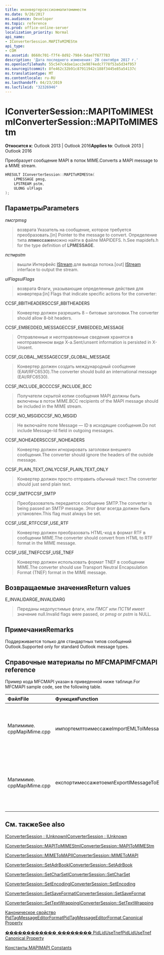 ```yaml
---
title: иконвертерсессионмапитомиместм
ms.date: 9/20/2017
ms.audience: Developer
ms.topic: reference
ms.prod: office-online-server
localization_priority: Normal
api_name:
- IConverterSession.MAPIToMIMEStm
api_type:
- COM
ms.assetid: 8660c701-f7f4-8d92-7984-5dae7f677783
description: 'Дата последнего изменения: 20 сентября 2017 г.'
ms.openlocfilehash: 55c547c4dae1acc3e9874edc7778f53a5d34f957
ms.sourcegitcommit: 8fe462c32b91c87911942c188f3445e85a54137c
ms.translationtype: MT
ms.contentlocale: ru-RU
ms.lasthandoff: 04/23/2019
ms.locfileid: "32326946"
---
```

# <a name="iconvertersessionmapitomimestm"></a><span data-ttu-id="34ea1-103">IConverterSession::MAPIToMIMEStm</span><span class="sxs-lookup"><span data-stu-id="34ea1-103">IConverterSession::MAPIToMIMEStm</span></span>
 
  
<span data-ttu-id="34ea1-104">**Относится к**: Outlook 2013 | Outlook 2016</span><span class="sxs-lookup"><span data-stu-id="34ea1-104">**Applies to**: Outlook 2013 | Outlook 2016</span></span> 
  
<span data-ttu-id="34ea1-105">Преобразует сообщение MAPI в поток MIME.</span><span class="sxs-lookup"><span data-stu-id="34ea1-105">Converts a MAPI message to a MIME stream.</span></span>
  
```cpp
HRESULT IConverterSession::MAPIToMIMEStm( 
    LPMESSAGE pmsg, 
    LPSTREAM pstm, 
    ULONG ulFlags 
);
```

## <a name="parameters"></a><span data-ttu-id="34ea1-106">Параметры</span><span class="sxs-lookup"><span data-stu-id="34ea1-106">Parameters</span></span>

 <span data-ttu-id="34ea1-107">_пмсг_</span><span class="sxs-lookup"><span data-stu-id="34ea1-107">_pmsg_</span></span>
  
> <span data-ttu-id="34ea1-108">возврата Указатель на сообщение, которое требуется преобразовать.</span><span class="sxs-lookup"><span data-stu-id="34ea1-108">[in] Pointer to the message to convert.</span></span> <span data-ttu-id="34ea1-109">Определение типа **лпмессаже**можно найти в файле MAPIDEFS. h.</span><span class="sxs-lookup"><span data-stu-id="34ea1-109">See mapidefs.h for the type definition of **LPMESSAGE**.</span></span>
    
 <span data-ttu-id="34ea1-110">_пстм_</span><span class="sxs-lookup"><span data-stu-id="34ea1-110">_pstm_</span></span>
  
> <span data-ttu-id="34ea1-111">вышли Интерфейс [IStream](https://msdn.microsoft.com/library/aa380034%28VS.85%29.aspx) для вывода потока.</span><span class="sxs-lookup"><span data-stu-id="34ea1-111">[out] [IStream](https://msdn.microsoft.com/library/aa380034%28VS.85%29.aspx) interface to output the stream.</span></span> 
    
 <span data-ttu-id="34ea1-112">_ulFlags_</span><span class="sxs-lookup"><span data-stu-id="34ea1-112">_ulFlags_</span></span>
  
>  <span data-ttu-id="34ea1-113">возврата Флаги, указывающие определенные действия для конвертера:</span><span class="sxs-lookup"><span data-stu-id="34ea1-113">[in] Flags that indicate specific actions for the converter:</span></span> 
    
<span data-ttu-id="34ea1-114">CCSF_8BITHEADERS</span><span class="sxs-lookup"><span data-stu-id="34ea1-114">CCSF_8BITHEADERS</span></span>
  
> <span data-ttu-id="34ea1-115">Конвертер должен разрешить 8 – битовые заголовки.</span><span class="sxs-lookup"><span data-stu-id="34ea1-115">The converter should allow 8-bit headers.</span></span>
    
<span data-ttu-id="34ea1-116">CCSF_EMBEDDED_MESSAGE</span><span class="sxs-lookup"><span data-stu-id="34ea1-116">CCSF_EMBEDDED_MESSAGE</span></span>
  
> <span data-ttu-id="34ea1-117">Отправленные и неотправленные сведения хранятся в неотправленном виде X-a.</span><span class="sxs-lookup"><span data-stu-id="34ea1-117">Sent/unsent information is persisted in X-Unsent.</span></span>
    
<span data-ttu-id="34ea1-118">CCSF_GLOBAL_MESSAGE</span><span class="sxs-lookup"><span data-stu-id="34ea1-118">CCSF_GLOBAL_MESSAGE</span></span>
  
> <span data-ttu-id="34ea1-119">Конвертер должен создать международный сообщение (ЕАИ/RFC6530).</span><span class="sxs-lookup"><span data-stu-id="34ea1-119">The converter should build an international message (EAI/RFC6530).</span></span>
    
<span data-ttu-id="34ea1-120">CCSF_INCLUDE_BCC</span><span class="sxs-lookup"><span data-stu-id="34ea1-120">CCSF_INCLUDE_BCC</span></span>
  
> <span data-ttu-id="34ea1-121">Получатели скрытой копии сообщения MAPI должны быть включены в поток MIME.</span><span class="sxs-lookup"><span data-stu-id="34ea1-121">BCC recipients of the MAPI message should be included in the MIME stream.</span></span>
    
<span data-ttu-id="34ea1-122">CCSF_NO_MSGID</span><span class="sxs-lookup"><span data-stu-id="34ea1-122">CCSF_NO_MSGID</span></span>
  
> <span data-ttu-id="34ea1-123">Не включайте поле Message — ID в исходящие сообщения.</span><span class="sxs-lookup"><span data-stu-id="34ea1-123">Do not include Message-Id field in outgoing messages.</span></span>
    
<span data-ttu-id="34ea1-124">CCSF_NOHEADERS</span><span class="sxs-lookup"><span data-stu-id="34ea1-124">CCSF_NOHEADERS</span></span>
  
> <span data-ttu-id="34ea1-125">Конвертер должен игнорировать заголовки внешнего сообщения.</span><span class="sxs-lookup"><span data-stu-id="34ea1-125">The converter should ignore the headers of the outside message.</span></span>
    
<span data-ttu-id="34ea1-126">CCSF_PLAIN_TEXT_ONLY</span><span class="sxs-lookup"><span data-stu-id="34ea1-126">CCSF_PLAIN_TEXT_ONLY</span></span>
  
> <span data-ttu-id="34ea1-127">Конвертер должен просто отправить обычный текст.</span><span class="sxs-lookup"><span data-stu-id="34ea1-127">The converter should just send plain text.</span></span>
    
<span data-ttu-id="34ea1-128">CCSF_SMTP</span><span class="sxs-lookup"><span data-stu-id="34ea1-128">CCSF_SMTP</span></span>
  
> <span data-ttu-id="34ea1-129">Преобразователь передается сообщение SMTP.</span><span class="sxs-lookup"><span data-stu-id="34ea1-129">The converter is being passed an SMTP message.</span></span> <span data-ttu-id="34ea1-130">Этот флаг всегда должен быть установлен.</span><span class="sxs-lookup"><span data-stu-id="34ea1-130">This flag must always be set.</span></span>
    
<span data-ttu-id="34ea1-131">CCSF_USE_RTF</span><span class="sxs-lookup"><span data-stu-id="34ea1-131">CCSF_USE_RTF</span></span>
  
> <span data-ttu-id="34ea1-132">Конвертер должен преобразовать HTML-код в формат RTF в сообщении MIME.</span><span class="sxs-lookup"><span data-stu-id="34ea1-132">The converter should convert from HTML to RTF format in the MIME message.</span></span>
    
<span data-ttu-id="34ea1-133">CCSF_USE_TNEF</span><span class="sxs-lookup"><span data-stu-id="34ea1-133">CCSF_USE_TNEF</span></span>
  
> <span data-ttu-id="34ea1-134">Конвертер должен использовать формат TNEF в сообщении MIME.</span><span class="sxs-lookup"><span data-stu-id="34ea1-134">The converter should use Transport Neutral Encapsulation Format (TNEF) format in the MIME message.</span></span>
    
## <a name="return-values"></a><span data-ttu-id="34ea1-135">Возвращаемые значения</span><span class="sxs-lookup"><span data-stu-id="34ea1-135">Return values</span></span>

<span data-ttu-id="34ea1-136">E_INVALIDARG</span><span class="sxs-lookup"><span data-stu-id="34ea1-136">E_INVALIDARG</span></span>
  
> <span data-ttu-id="34ea1-137">Переданы недопустимые флаги, или *ПМСГ* или *ПСТМ* имеет значение null.</span><span class="sxs-lookup"><span data-stu-id="34ea1-137">Invalid flags were passed, or  *pmsg*  or  *pstm*  is NULL.</span></span> 
    
## <a name="remarks"></a><span data-ttu-id="34ea1-138">Примечания</span><span class="sxs-lookup"><span data-stu-id="34ea1-138">Remarks</span></span>

<span data-ttu-id="34ea1-139">Поддерживается только для стандартных типов сообщений Outlook.</span><span class="sxs-lookup"><span data-stu-id="34ea1-139">Supported only for standard Outlook message types.</span></span>
  
## <a name="mfcmapi-reference"></a><span data-ttu-id="34ea1-140">Справочные материалы по MFCMAPI</span><span class="sxs-lookup"><span data-stu-id="34ea1-140">MFCMAPI reference</span></span>

<span data-ttu-id="34ea1-141">Пример кода MFCMAPI указан в приведенной ниже таблице.</span><span class="sxs-lookup"><span data-stu-id="34ea1-141">For MFCMAPI sample code, see the following table.</span></span>
  
|<span data-ttu-id="34ea1-142">**Файл**</span><span class="sxs-lookup"><span data-stu-id="34ea1-142">**File**</span></span>|<span data-ttu-id="34ea1-143">**Функция**</span><span class="sxs-lookup"><span data-stu-id="34ea1-143">**Function**</span></span>|<span data-ttu-id="34ea1-144">**Примечание**</span><span class="sxs-lookup"><span data-stu-id="34ea1-144">**Comment**</span></span>|
|:-----|:-----|:-----|
|<span data-ttu-id="34ea1-145">Мапимиме. cpp</span><span class="sxs-lookup"><span data-stu-id="34ea1-145">MapiMime.cpp</span></span>  <br/> |<span data-ttu-id="34ea1-146">импортемлтоимессаже</span><span class="sxs-lookup"><span data-stu-id="34ea1-146">ImportEMLToIMessage</span></span>  <br/> |<span data-ttu-id="34ea1-147">MFCMAPI использует Миметомапи для преобразования EML файла в сообщение MAPI.</span><span class="sxs-lookup"><span data-stu-id="34ea1-147">MFCMAPI uses MimeToMAPI to convert an EML file to a MAPI message.</span></span>  <br/> |
|<span data-ttu-id="34ea1-148">Мапимиме. cpp</span><span class="sxs-lookup"><span data-stu-id="34ea1-148">MapiMime.cpp</span></span>  <br/> |<span data-ttu-id="34ea1-149">експортимессажетоемл</span><span class="sxs-lookup"><span data-stu-id="34ea1-149">ExportIMessageToEML</span></span>  <br/> |<span data-ttu-id="34ea1-150">MFCMAPI использует Мапитомиместм для преобразования сообщения MAPI в файл EML.</span><span class="sxs-lookup"><span data-stu-id="34ea1-150">MFCMAPI uses MAPIToMIMEStm to convert a MAPI message to an EML file.</span></span>  <br/> |
   
## <a name="see-also"></a><span data-ttu-id="34ea1-151">См. также</span><span class="sxs-lookup"><span data-stu-id="34ea1-151">See also</span></span>



[<span data-ttu-id="34ea1-152">IConverterSession : IUnknown</span><span class="sxs-lookup"><span data-stu-id="34ea1-152">IConverterSession : IUnknown</span></span>](iconvertersessioniunknown.md)
  
[<span data-ttu-id="34ea1-153">IConverterSession::MAPIToMIMEStm</span><span class="sxs-lookup"><span data-stu-id="34ea1-153">IConverterSession::MAPIToMIMEStm</span></span>](iconvertersession-mapitomimestm.md)
  
[<span data-ttu-id="34ea1-154">IConverterSession::MIMEToMAPI</span><span class="sxs-lookup"><span data-stu-id="34ea1-154">IConverterSession::MIMEToMAPI</span></span>](iconvertersession-mimetomapi.md)
  
[<span data-ttu-id="34ea1-155">IConverterSession::SetAdrBook</span><span class="sxs-lookup"><span data-stu-id="34ea1-155">IConverterSession::SetAdrBook</span></span>](iconvertersession-setadrbook.md)
  
[<span data-ttu-id="34ea1-156">IConverterSession::SetCharSet</span><span class="sxs-lookup"><span data-stu-id="34ea1-156">IConverterSession::SetCharSet</span></span>](iconvertersession-setcharset.md)
  
[<span data-ttu-id="34ea1-157">IConverterSession::SetEncoding</span><span class="sxs-lookup"><span data-stu-id="34ea1-157">IConverterSession::SetEncoding</span></span>](iconvertersession-setencoding.md)
  
[<span data-ttu-id="34ea1-158">IConverterSession::SetSaveFormat</span><span class="sxs-lookup"><span data-stu-id="34ea1-158">IConverterSession::SetSaveFormat</span></span>](iconvertersession-setsaveformat.md)
  
[<span data-ttu-id="34ea1-159">IConverterSession::SetTextWrapping</span><span class="sxs-lookup"><span data-stu-id="34ea1-159">IConverterSession::SetTextWrapping</span></span>](iconvertersession-settextwrapping.md)
  
[<span data-ttu-id="34ea1-160">Каноническое свойство PidTagMessageEditorFormat</span><span class="sxs-lookup"><span data-stu-id="34ea1-160">PidTagMessageEditorFormat Canonical Property</span></span>](pidtagmessageeditorformat-canonical-property.md)
  
[<span data-ttu-id="34ea1-161">������������ �������� PidLidUseTnef</span><span class="sxs-lookup"><span data-stu-id="34ea1-161">PidLidUseTnef Canonical Property</span></span>](pidlidusetnef-canonical-property.md)


[<span data-ttu-id="34ea1-162">Константы MAPI</span><span class="sxs-lookup"><span data-stu-id="34ea1-162">MAPI Constants</span></span>](mapi-constants.md)

